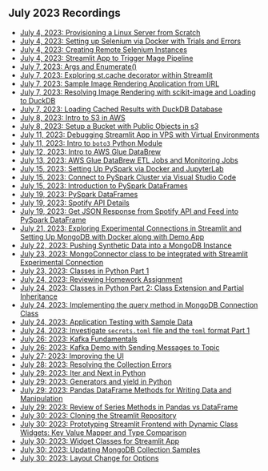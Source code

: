 ## July 2023 Recordings

- [July 4, 2023: Provisioning a Linux Server from Scratch](https://share.getcloudapp.com/d5uD1jqZ)
- [July 4, 2023: Setting up Selenium via Docker with Trials and Errors](https://share.getcloudapp.com/xQuEbkg0)
- [July 4, 2023: Creating Remote Selenium Instances](https://share.getcloudapp.com/yAu9Dgdo)
- [July 4, 2023: Streamlit App to Trigger Mage Pipeline](https://share.getcloudapp.com/o0uJ6l7p)
- [July 7, 2023: Args and Enumerate()](https://share.getcloudapp.com/9Zuyzo6D)
- [July 7, 2023: Exploring st.cache decorator within Streamlit]()
- [July 7, 2023: Sample Image Rendering Application from URL](https://share.getcloudapp.com/6quJYQB7)
- [July 7, 2023: Resolving Image Rendering with scikit-image and Loading to DuckDB](https://share.getcloudapp.com/rRuzbGA7)
- [July 7, 2023: Loading Cached Results with DuckDB Database](https://share.getcloudapp.com/yAu9yD5K)
- [July 8, 2023: Intro to S3 in AWS](https://share.getcloudapp.com/nOuLv9G1)
- [July 8, 2023: Setup a Bucket with Public Objects in s3](https://share.getcloudapp.com/mXuGKY8Y)
- [July 11, 2023: Debugging Streamlit App in VPS with Virtual Environments](https://share.getcloudapp.com/p9uZN4ZB)
- [July 11, 2023: Intro to `boto3` Python Module](https://share.getcloudapp.com/04uv5z4K)
- [July 12, 2023: Intro to AWS Glue DataBrew](https://share.getcloudapp.com/Wnu6qrQz)
- [July 13, 2023: AWS Glue DataBrew ETL Jobs and Monitoring Jobs](https://share.getcloudapp.com/Z4uG1gY6)
- [July 15, 2023: Setting Up PySpark via Docker and JupyterLab](https://share.getcloudapp.com/qGu67RQB)
- [July 15, 2023: Connect to PySpark Cluster via Visual Studio Code](https://share.getcloudapp.com/4guXKZYn)
- [July 15, 2023: Introduction to PySpark DataFrames](https://share.getcloudapp.com/RBuJny1o)
- [July 19, 2023: PySpark DataFrames](https://share.getcloudapp.com/eDuE7BZL)
- [July 19, 2023: Spotify API Details](https://share.getcloudapp.com/qGu6x206)
- [July 19, 2023: Get JSON Response from Spotify API and Feed into PySpark DataFrame](https://share.getcloudapp.com/jkuRW5y4)
- [July 21, 2023: Exploring Experimental Connections in Streamlit and Setting Up MongoDB with Docker along with Demo App](https://share.getcloudapp.com/4guX41XK)
- [July 22, 2023: Pushing Synthetic Data into a MongoDB Instance](https://share.getcloudapp.com/lluXgogb)
- [July 23, 2023: MongoConnector class to be integrated with Streamlit Experimental Connection](https://share.getcloudapp.com/nOuL1XZR)
- [July 23, 2023: Classes in Python Part 1](https://share.getcloudapp.com/5zuO2P72)
- [July 24, 2023: Reviewing Homework Assignment](https://share.getcloudapp.com/JruepAzL)
- [July 24, 2023: Classes in Python Part 2: Class Extension and Partial Inheritance](https://share.getcloudapp.com/Wnu6mzkX)
- [July 24, 2023: Implementing the query method in MongoDB Connection Class](https://share.getcloudapp.com/geuPEkzP)
- [July 24, 2023: Application Testing with Sample Data](https://share.getcloudapp.com/kpulAEGy)
- [July 24, 2023: Investigate `secrets.toml` file and the `toml` format Part 1](https://share.getcloudapp.com/KouE9Go1)
- [July 26: 2023: Kafka Fundamentals]()
- [July 26: 2023: Kafka Demo with Sending Messages to Topic]()
- [July 27: 2023: Improving the UI](https://share.getcloudapp.com/Apugg5d9)
- [July 28: 2023: Resolving the Collection Errors](https://share.getcloudapp.com/rRuzm0Bl)
- [July 29: 2023: Iter and Next in Python]()
- [July 29: 2023: Generators and yield in Python]()
- [July 29: 2023: Pandas DataFrame Methods for Writing Data and Manipulation]()
- [July 29: 2023: Review of Series Methods in Pandas vs DataFrame]()
- [July 30: 2023: Cloning the Streamlit Repository](https://share.getcloudapp.com/xQuENq8G)
- [July 30: 2023: Prototyping Streamlit Frontend with Dynamic Class Widgets: Key Value Mapper and Type Comparison](https://share.getcloudapp.com/YEu4zr9Q)
- [July 30: 2023: Widget Classes for Streamlit App](https://share.getcloudapp.com/bLuZyBwL)
- [July 30: 2023: Updating MongoDB Collection Samples](https://share.getcloudapp.com/o0uJKGOz)
- [July 30: 2023: Layout Change for Options](https://share.getcloudapp.com/qGu6YOWD)
